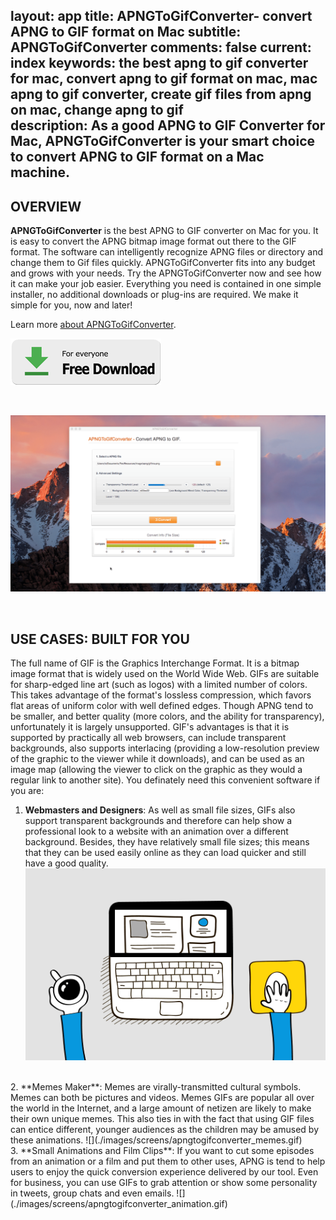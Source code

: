 layout: app
title: APNGToGifConverter- convert APNG to GIF format on Mac 
subtitle: APNGToGifConverter
comments: false
current: index
keywords: the best apng to gif converter for mac, convert apng to gif format on mac, mac apng to gif converter, create gif files from apng on mac, change apng to gif  
description: As a good APNG to GIF Converter for Mac, APNGToGifConverter is your smart choice to convert APNG to GIF format on a Mac machine. 
---


## OVERVIEW


**APNGToGifConverter** is the best APNG to GIF converter on Mac for you. It is easy to convert the APNG bitmap image format out there to the GIF format. The software can intelligently recognize APNG files or directory and change them to Gif files quickly. APNGToGifConverter fits into any budget and grows with your needs. Try the APNGToGifConverter now and see how it can make your job easier. Everything you need is contained in one simple installer, no additional downloads or plug-ins are required. We make it simple for you, now and later!

Learn more [about APNGToGifConverter](./features.html).

[![](../../../asset/images/free-download.png)](./download.html)

<br>

![](./images/screens/apngtogifconverter_interview_1440x900.gif)

<br>

## USE CASES: BUILT FOR YOU
 The full name of GIF is the Graphics Interchange Format. It is a bitmap image format that is widely used on the World Wide Web. GIFs are suitable for sharp-edged line art (such as logos) with a limited number of colors. This takes advantage of the format's lossless compression, which favors flat areas of uniform color with well defined edges. Though APNG tend to be smaller, and better quality (more colors, and the ability for transparency), unfortunately it is largely unsupported. GIF's advantages is that it is supported by practically all web browsers, can include transparent backgrounds, also supports interlacing (providing a low-resolution preview of the graphic to the viewer while it downloads), and can be used as an image map (allowing the viewer to click on the graphic as they would a regular link to another site). You definately need this convenient software if you are:


1. **Webmasters and Designers**: As well as small file sizes, GIFs also support transparent backgrounds and therefore can help show a professional look to a website with an animation over a different background. Besides, they have relatively small file sizes; this means that they can be used easily online as they can load quicker and still have a good quality.
![](./images/screens/apngtogifconverter_web.gif)
<br>
2. **Memes Maker**: Memes are virally-transmitted cultural symbols. Memes can both be pictures and videos. Memes GIFs are popular all over the world in the Internet, and a large amount of netizen are likely to make their own unique memes. This also ties in with the fact that using GIF files can entice different, younger audiences as the children may be amused by these animations.
![](./images/screens/apngtogifconverter_memes.gif)
<br>
3. **Small Animations and Film Clips**: If you want to cut some episodes from an animation or a film and put them to other uses, APNG is tend to help users to enjoy the quick conversion experience delivered by our tool. Even for business, you can use GIFs to grab attention or show some personality in tweets, group chats and even emails. 
![](./images/screens/apngtogifconverter_animation.gif)